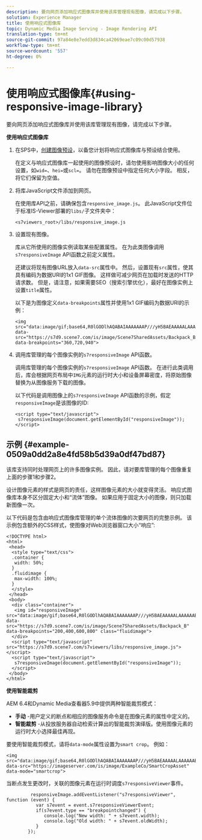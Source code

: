 ```yaml
---
description: 要向网页添加响应式图像库并使用该库管理现有图像，请完成以下步骤。
solution: Experience Manager
title: 使用响应式图像库
topic: Dynamic Media Image Serving - Image Rendering API
translation-type: tm+mt
source-git-commit: 97a84e8e7edd3d834ca42069eae7c09c00d57938
workflow-type: tm+mt
source-wordcount: '557'
ht-degree: 0%

---
```



# 使用响应式图像库{#using-responsive-image-library}

要向网页添加响应式图像库并使用该库管理现有图像，请完成以下步骤。

**使用响应式图像库**

1. 在SPS中，[创建图像预设](http://help.adobe.com/en_US/scene7/using/WS2F6A1049-B41F-447d-A520-91227F9CDABF.html)，以备您计划将响应式图像库与预设结合使用。

   在定义与响应式图像库一起使用的图像预设时，请勿使用影响图像大小的任何设置，如`wid=`、`hei=`或`scl=`。 请勿在图像预设中指定任何大小字段。 相反，将它们保留为空值。
1. 将库JavaScript文件添加到网页。

   在使用库API之前，请确保包含`responsive_image.js`。 此JavaScript文件位于标准IS-Viewer部署的`libs/`子文件夹中：

   `<s7viewers_root>/libs/responsive_image.js`
1. 设置现有图像。

   库从它所使用的图像实例读取某些配置属性。 在为此类图像调用`s7responsiveImage` API函数之前定义属性。

   还建议将现有图像URL放入`data-src`属性中。 然后，设置现有`src`属性，使其具有编码为数据URI的1x1 GIF图像。 这样做可减少网页在加载时发送的HTTP请求数。 但是，请注意，如果需要SEO（搜索引擎优化），最好在图像实例上设置`title`属性。

   以下是为图像定义`data-breakpoints`属性并使用1x1 GIF编码为数据URI的示例：

   ```
   <img src="data:image/gif;base64,R0lGODlhAQABAIAAAAAAAP///yH5BAEAAAAALAAAAAABAAEAAAIBRAA7" data-src="https://s7d9.scene7.com/is/image/Scene7SharedAssets/Backpack_B" data-breakpoints="360,720,940">
   ```

1. 调用库管理的每个图像实例的`s7responsiveImage` API函数。

   调用库管理的每个图像实例的`s7responsiveImage` API函数。 在进行此类调用后，库会根据网页布局中`IMG`元素的运行时大小和设备屏幕密度，将原始图像替换为从图像服务下载的图像。

   以下代码是调用图像上的`s7responsiveImage` API函数的示例，假定`responsiveImage`是该图像的ID:

   ```
   <script type="text/javascript"> 
    s7responsiveImage(document.getElementById("responsiveImage")); 
   </script>
   ```

## 示例 {#example-0509a0dd2a8e4fd58b5d39a0df47bd87}

该库支持同时处理网页上的许多图像实例。 因此，请对要库管理的每个图像重复上面的步骤1和步骤2。

设计图像元素的样式是网页的责任，这样图像元素的大小就变得灵活。 响应式图像库本身不区分固定大小和“流体”图像。 如果应用于固定大小的图像，则只加载新图像一次。

以下代码是包含由响应式图像库管理的单个流体图像的次要网页的完整示例。 该示例包含额外的CSS样式，使图像对Web浏览器窗口大小“响应”:

```
<!DOCTYPE html> 
<html> 
 <head> 
  <style type="text/css"> 
  .container { 
   width: 50%; 
  } 
  .fluidimage { 
   max-width: 100%; 
  } 
  </style> 
 </head> 
 <body> 
  <div class="container"> 
   <img id="responsiveImage" src="data:image/gif;base64,R0lGODlhAQABAIAAAAAAAP///yH5BAEAAAAALAAAAAABAAEAAAIBRAA7" data-src="https://s7d9.scene7.com/is/image/Scene7SharedAssets/Backpack_B" data-breakpoints="200,400,600,800" class="fluidimage"> 
  </div> 
  <script type="text/javascript" src="https://s7d9.scene7.com/s7viewers/libs/responsive_image.js"></script> 
  <script type="text/javascript"> 
   s7responsiveImage(document.getElementById("responsiveImage")); 
  </script> 
 </body> 
</html>
```

**使用智能裁剪**

AEM 6.4和Dynamic Media查看器5.9中提供两种智能裁剪模式：

* **手动** -用户定义的断点和相应的图像服务命令是在图像元素的属性中定义的。
* **智能裁剪** -从投放服务器自动检索计算出的智能裁剪演绎版。使用图像元素的运行时大小选择最佳再现。

要使用智能裁剪模式，请将`data-mode`属性设置为`smart crop`。 例如：

```
<img 
src="data:image/gif;base64,R0lGODlhAQABAIAAAAAAAP///yH5BAEAAAAALAAAAAABAAEAAAIBRAA7" 
data-src="https://imageserver.com/is/image/ExampleCo/SmartCropAsset" 
data-mode="smartcrop">
```

当断点发生更改时，关联的图像元素在运行时调度`s7responsiveViewer`事件。

```
         responsiveImage.addEventListener("s7responsiveViewer", function (event) { 
           var s7event = event.s7responsiveViewerEvent; 
           if(s7event.type == "breakpointchanged") { 
              console.log("New width: " + s7event.width); 
              console.log("Old width: " + s7event.oldWidth); 
           } 
        });
```
